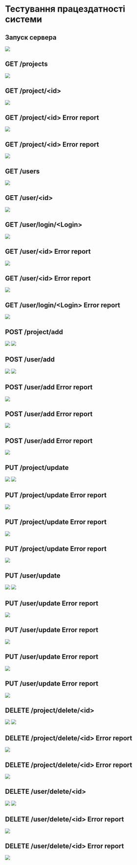 # Тестування працездатності системи

## Запуск сервера
 ![](./Images/Run_server.png)

## GET /projects
 ![](./Images/get_projects.png)

## GET /project/\<id\>
 ![](./Images/get_project_id.png)

## GET /project/\<id\> Error report
 ![](./Images/get_project_id_Invalid_project_id.png)

## GET /project/\<id\> Error report
 ![](./Images/get_project_id_no_project_with_such_id.png)

## GET /users
 ![](./Images/get_users.png)

## GET /user/\<id\>
 ![](./Images/get_user_id.png)

## GET /user/login/\<Login\>
 ![](./Images/get_user_login.png)

## GET /user/\<id\>	  Error report
 ![](./Images/get_user_id_no_user_with_such_id.png)

## GET /user/\<id\>	  Error report
 ![](./Images/get_user_id_invalid_user_id.png)

## GET /user/login/\<Login\>	Error report
 ![](./Images/get_user_login_no_user_with_such_login.png)

## POST /project/add
 ![](./Images/add_project.png)
 ![](./Images/project_add_test.png)

## POST /user/add
 ![](./Images/user_add.png)
 ![](./Images/user_add_test.png)

## POST /user/add	Error report
 ![](./Images/user_add_invalid_amount_of_keys.png)

## POST /user/add	Error report
 ![](./Images/user_add_invalid_role.png)

## POST /user/add	Error report
 ![](./Images/user_add_conflict.png)

## PUT /project/update
 ![](./Images/project_update.png)
 ![](./Images/project_update_test.png)

## PUT /project/update   Error report
 ![](./Images/project_update_nothing_to_update.png)

## PUT /project/update   Error report
 ![](./Images/project_update_invalid_amount_of_keys.png)

## PUT /project/update   Error report
 ![](./Images/project_update_invalid_project_id.png)

## PUT /user/update
 ![](./Images/user_update.png)
 ![](./Images/user_update_test.png)

## PUT /user/update   Error report
 ![](./Images/user_update_invalid_user_id.png)

## PUT /user/update   Error report
 ![](./Images/user_update_invalid_amount_of_keys.png)

## PUT /user/update   Error report
 ![](./Images/user_update_nothing_to_update.png)

## PUT /user/update   Error report
 ![](./Images/user_update_conflict.png)

## DELETE /project/delete/\<id\>
 ![](./Images/project_delete_id.png)
 ![](./Images/project_delete_id_test.png)

## DELETE /project/delete/\<id\>   Error report
 ![](./Images/project_delete_id_nothing_to_delete.png)

## DELETE /project/delete/\<id\>   Error report
 ![](./Images/project_delete_id_invalid_project_id.png)

## DELETE /user/delete/\<id\>
 ![](./Images/user_delete_id.png)
 ![](./Images/user_delete_id_test.png)

## DELETE /user/delete/\<id\>   Error report
 ![](./Images/user_delete_id_nothing_to_delete.png)

## DELETE /user/delete/\<id\>   Error report
 ![](./Images/user_delete_id_invalid_user_id.png)


